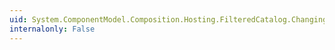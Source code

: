 ```yaml
---
uid: System.ComponentModel.Composition.Hosting.FilteredCatalog.Changing
internalonly: False
---
```

